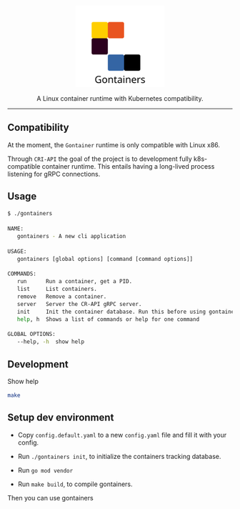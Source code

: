 <p align="center">
  <img src="https://raw.githubusercontent.com/olivierkessler01/gontainers/main/doc/images/logo.svg" alt="Gontainers Logo" width="200"/>
</p>

<p align="center">A Linux container runtime with Kubernetes compatibility.</p>

---


## Compatibility 

At the moment, the `Gontainer` runtime is only compatible with Linux x86.

Through `CRI-API` the goal of the project is to development fully k8s-compatible 
container runtime. This entails having a long-lived process listening for gRPC connections.

## Usage

```bash
$ ./gontainers

NAME:
   gontainers - A new cli application

USAGE:
   gontainers [global options] [command [command options]]

COMMANDS:
   run      Run a container, get a PID.
   list     List containers.
   remove   Remove a container.
   server   Server the CR-API gRPC server.
   init     Init the container database. Run this before using gontainer.
   help, h  Shows a list of commands or help for one command

GLOBAL OPTIONS:
   --help, -h  show help
```

## Development

Show help
```bash
make
```

## Setup dev environment

* Copy `config.default.yaml` to a new `config.yaml` file and fill it with your config.

* Run `./gontainers init`, to initialize the containers tracking database.

* Run `go mod vendor`

* Run `make build`, to compile gontainers.

Then you can use gontainers
